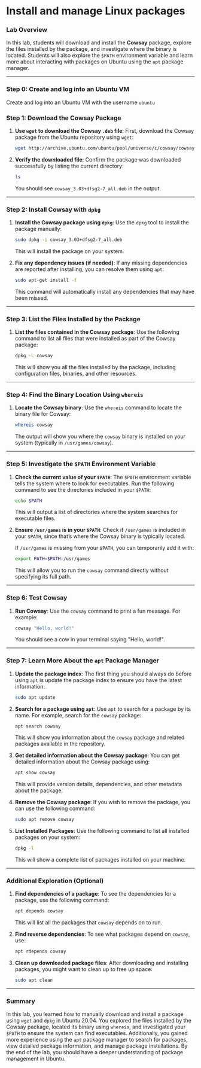 # Install and manage Linux packages

### Lab Overview

In this lab, students will download and install the **Cowsay** package, explore the files installed by the package, and investigate where the binary is located. Students will also explore the `$PATH` environment variable and learn more about interacting with packages on Ubuntu using the `apt` package manager.

---

### Step 0: Create and log into an Ubuntu VM

Create and log into an Ubuntu VM with the username `ubuntu`



### Step 1: Download the Cowsay Package

1. **Use `wget` to download the Cowsay `.deb` file**:
   First, download the Cowsay package from the Ubuntu repository using `wget`:

   ```bash
   wget http://archive.ubuntu.com/ubuntu/pool/universe/c/cowsay/cowsay_3.03+dfsg2-7_all.deb
   ```

2. **Verify the downloaded file**:
   Confirm the package was downloaded successfully by listing the current directory:

   ```bash
   ls
   ```

   You should see `cowsay_3.03+dfsg2-7_all.deb` in the output.

---

### Step 2: Install Cowsay with `dpkg`

1. **Install the Cowsay package using `dpkg`**:
   Use the `dpkg` tool to install the package manually:

   ```bash
   sudo dpkg -i cowsay_3.03+dfsg2-7_all.deb
   ```

   This will install the package on your system.

2. **Fix any dependency issues (if needed)**:
   If any missing dependencies are reported after installing, you can resolve them using `apt`:

   ```bash
   sudo apt-get install -f
   ```

   This command will automatically install any dependencies that may have been missed.

---

### Step 3: List the Files Installed by the Package

1. **List the files contained in the Cowsay package**:
   Use the following command to list all files that were installed as part of the Cowsay package:

   ```bash
   dpkg -L cowsay
   ```

   This will show you all the files installed by the package, including configuration files, binaries, and other resources.

---

### Step 4: Find the Binary Location Using `whereis`

1. **Locate the Cowsay binary**:
   Use the `whereis` command to locate the binary file for Cowsay:

   ```bash
   whereis cowsay
   ```

   The output will show you where the `cowsay` binary is installed on your system (typically in `/usr/games/cowsay`).

---

### Step 5: Investigate the `$PATH` Environment Variable

1. **Check the current value of your `$PATH`**:
   The `$PATH` environment variable tells the system where to look for executables. Run the following command to see the directories included in your `$PATH`:

   ```bash
   echo $PATH
   ```

   This will output a list of directories where the system searches for executable files.

2. **Ensure `/usr/games` is in your `$PATH`**:
   Check if `/usr/games` is included in your `$PATH`, since that’s where the Cowsay binary is typically located.

   If `/usr/games` is missing from your `$PATH`, you can temporarily add it with:

   ```bash
   export PATH=$PATH:/usr/games
   ```

   This will allow you to run the `cowsay` command directly without specifying its full path.

---

### Step 6: Test Cowsay

1. **Run Cowsay**:
   Use the `cowsay` command to print a fun message. For example:

   ```bash
   cowsay "Hello, world!"
   ```

   You should see a cow in your terminal saying "Hello, world!".

---

### Step 7: Learn More About the `apt` Package Manager

1. **Update the package index**:
   The first thing you should always do before using `apt` is update the package index to ensure you have the latest information:

   ```bash
   sudo apt update
   ```

2. **Search for a package using `apt`**:
   Use `apt` to search for a package by its name. For example, search for the `cowsay` package:

   ```bash
   apt search cowsay
   ```

   This will show you information about the `cowsay` package and related packages available in the repository.

3. **Get detailed information about the Cowsay package**:
   You can get detailed information about the Cowsay package using:

   ```bash
   apt show cowsay
   ```

   This will provide version details, dependencies, and other metadata about the package.

4. **Remove the Cowsay package**:
   If you wish to remove the package, you can use the following command:

   ```bash
   sudo apt remove cowsay
   ```

5. **List Installed Packages**:
   Use the following command to list all installed packages on your system:

   ```bash
   dpkg -l
   ```

   This will show a complete list of packages installed on your machine.

---

### Additional Exploration (Optional)

1. **Find dependencies of a package**:
   To see the dependencies for a package, use the following command:

   ```bash
   apt depends cowsay
   ```

   This will list all the packages that `cowsay` depends on to run.

2. **Find reverse dependencies**:
   To see what packages depend on `cowsay`, use:

   ```bash
   apt rdepends cowsay
   ```

3. **Clean up downloaded package files**:
   After downloading and installing packages, you might want to clean up to free up space:

   ```bash
   sudo apt clean
   ```

---

### Summary

In this lab, you learned how to manually download and install a package using `wget` and `dpkg` in Ubuntu 20.04. You explored the files installed by the Cowsay package, located its binary using `whereis`, and investigated your `$PATH` to ensure the system can find executables. Additionally, you gained more experience using the `apt` package manager to search for packages, view detailed package information, and manage package installations. By the end of the lab, you should have a deeper understanding of package management in Ubuntu.